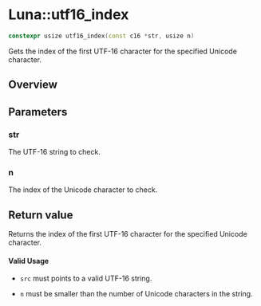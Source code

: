 # Luna::utf16_index

```c++
constexpr usize utf16_index(const c16 *str, usize n)
```

Gets the index of the first UTF-16 character for the specified Unicode character. 

## Overview


## Parameters
### str
The UTF-16 string to check. 

### n
The index of the Unicode character to check. 

## Return value
Returns the index of the first UTF-16 character for the specified Unicode character. 

#### Valid Usage
* `src` must points to a valid UTF-16 string.

* `n` must be smaller than the number of Unicode characters in the string. 

